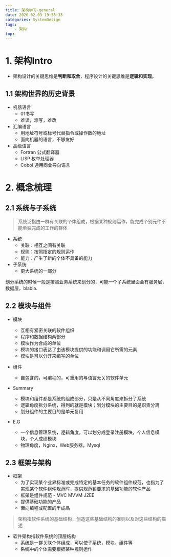 ```yaml
---
title: 架构学习-general
date: 2020-02-03 19:58:33
categories: SystemDesign
tags:
    - 架构
top:
---
```


# 1. 架构Intro

+ 架构设计的关键思维是**判断和取舍**，程序设计的关键思维是**逻辑和实现**。

## 1.1 架构世界的历史背景

+ 机器语言 
    + 01书写
    + 难读，难写，难改
+ 汇编语言
    + 用地址符号或标号代替指令或操作数的地址
    + 面向机器的语言，不够友好
+ 高级语言
    + Fortran 公式翻译器
    + LISP 枚举处理器
    + Cobol 通用商业导向语言

# 2. 概念梳理
## 2.1 系统与子系统 

> 系统泛指由一群有关联的个体组成，根据某种规则运作，能完成个别元件不能单独完成的工作的群体

+ 系统
    + 关联：相互之间有关联
    + 规则：按照指定的规则运作
    + 能力：产生了新的个体不具备的能力
+ 子系统
    + 更大系统的一部分


划分系统的时候一般是按照业务系统来划分的，可能一个子系统里面会有服务层，数据层，blabla. 

## 2.2 模块与组件

+ 模块
    + 互相有紧密关联的软件组织
    + 程序和数据结构两部分
    + 模块作为合成的单位
    + 模块的接口表达了由该模块提供的功能和调用它所需的元素
    + 模块是可以分开来编写的单位
+ 组件
    + 自包含的，可编程的，可重用的与语言无关的软件单元

+ Summary
    + 模块和组件都是系统的组成部分，只是从不同角度来拆分了系统
    + 逻辑角度拆分系统，得到的就是模块；划分模块的主要目的是职责分离
    + 划分组件的主要目的是单元复用
+ E.G
    + 一个信息管理系统，逻辑角度，可以划分成登录注册模块，个人信息模块，个人成绩模块
    + 物理角度，Nginx，Web服务器，Mysql

## 2.3 框架与架构

+ 框架
    + 为了实现某个业界标准或完成特定的基本任务的软件组件规范，也指为了实现某个软件组件规范时，提供规范锁要求的基础功能的软件产品
    + 框架是组件规范 - MVC MVVM J2EE
    + 提供基础功能的产品
    + 面向编程或配置的半成品

> 架构指软件系统的基础结构，创造这些基础结构的准则以及对这些结构的描述

+ 软件架构指软件系统的顶层结构
    + 系统是一群关联个体组成，可以使子系统，模块，组件等
    + 系统中的个体需要根据某种规则运作